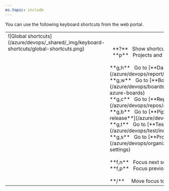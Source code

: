 ```yaml
---
ms.topic: include
---
```



<a id="global-shortcuts"></a>

You can use the following keyboard shortcuts from the web portal.

<table>
<tbody valign="top">
<tr>
<td>![Global shortcuts](/azure/devops/_shared/_img/keyboard-shortcuts/global-shortcuts.png)</td>
<td>
<br/>
<br/>
&nbsp;&nbsp;**?**&nbsp;&nbsp;&nbsp;Show shortcuts<br/>
&nbsp;&nbsp;**p**&nbsp;&nbsp;&nbsp;Projects and teams<br/>
<br/>
**g,h**&nbsp;&nbsp;&nbsp;Go to [**Dashboards**](/azure/devops/report/dashboards/dashboards)<br/>
**g,w**&nbsp;&nbsp;&nbsp;Go to [**Boards** or **Work**](/azure/devops/boards/get-started/what-is-azure-boards)<br/>
**g,c**&nbsp;&nbsp;&nbsp;Go to [**Repos** or **Code**](/azure/devops/repos/git/overview)<br/>
**g,b**&nbsp;&nbsp;&nbsp;Go to [**Pipelines** or **Build and release**](/azure/devops/pipelines/overview)<br/>
**g,t**&nbsp;&nbsp;&nbsp;Go to [**Test Plans** or **Test**](/azure/devops/test/index)<br/>
**g,s**&nbsp;&nbsp;&nbsp;Go to [**Project Settings**](/azure/devops/organizations/settings/about settings)<br/>

<br/>
**f,n**&nbsp;&nbsp;&nbsp;Focus next section<br/>
**f,p**&nbsp;&nbsp;&nbsp;Focus previous section<br/>
<br/>
**/**&nbsp;&nbsp;&nbsp;&nbsp;&nbsp;Move focus to search<br/>
</td>
</tr>
</tbody>
</table>


<!---
g,k&nbsp;&nbsp;&nbsp;Go to [wiki](/azure/devops/project/wiki/add-edit-wiki)<br/>
-->
